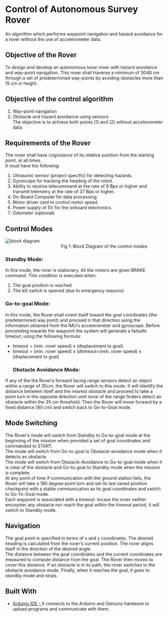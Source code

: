# Control of Autonomous Survey Rover
 An algorithm which performs waypoint navigation and hazard avoidance for a rover without the use of accelerometer data.
 ## Objective of the Rover
 To design and develop an autonomous lunar rover with hazard avoidance and way-point navigation. This rover shall traverse a minimum of 3048 cm through a set of predetermined way-points by avoiding obstacles more than 15 cm in height.
 ## Objective of the control algorithm
1. Way-point navigation<br/>
2. Obstacle and hazard avoidance using sensors<br/>
The objective is to achieve both points (1) and (2) without accelerometer data.<br/>
 ## Requirements of the Rover
The rover shall have cognizance of its relative position from the starting point, at all times.<br/>
It must have the following:<br/>
1. Ultrasonic sensor (project specific) for detecting hazards.<br/>
2. Gyroscope for tracking the heading of the robot.<br/>
3. Ability to receive telecommand at the rate of 9 Bps or higher and transmit telemetry at the rate of 37 Bps or higher.<br/>
4. On-Board Computer for data processing.<br/>
5. Motor driver card to control motor speed.<br/>
6. Power supply of 5V for the onboard electronics.<br/>
7. Odometer (optional)
 ## Control Modes
 ![block diagram](https://user-images.githubusercontent.com/25247909/50090665-4cfedb80-022f-11e9-97fb-bbfad6506444.png)<br/>
 &nbsp;&nbsp;&nbsp;&nbsp;&nbsp;&nbsp;&nbsp;&nbsp;&nbsp;&nbsp;&nbsp;&nbsp;&nbsp;&nbsp;&nbsp;&nbsp;&nbsp;&nbsp;&nbsp;&nbsp;&nbsp;&nbsp;&nbsp;&nbsp;&nbsp;&nbsp;&nbsp;&nbsp;&nbsp;&nbsp;&nbsp;&nbsp;&nbsp;&nbsp;&nbsp;&nbsp;&nbsp;&nbsp;&nbsp;&nbsp;&nbsp;&nbsp;&nbsp;&nbsp;&nbsp;Fig 1: Block Diagram of the control modes
 ### Standby Mode:
In this mode, the rover is stationary. All the motors are given BRAKE command. This condition is executed when:<br/>
1. The goal position is reached<br/>
2. The kill switch is opened (due to emergency reasons)<br/>
 ### Go-to-goal Mode:
In this mode, the Rover shall orient itself toward the goal coordinates (the predetermined way point) and proceed in that direction using the information obtained from the IMU’s accelerometer and gyroscope. Before proceeding towards the waypoint the system will generate a failsafe timeout, using the following formula:<br/>
* timeout = (min. rover speed) x (displacement to goal)<br/>
* timeout = (min. rover speed) x (dtimeout=(min. rover speed) x (displacement to goal)<br/>
  ### Obstacle Avoidance Mode:
If any of the the Rover’s forward facing range sensors detect an object within a range of 35cm, the Rover will switch to this mode. It will identify the distance between itself and the nearest obstacle and proceed to take a point turn in the opposite direction until none of the range finders detect an obstacle within the 35 cm threshold. Then the Rover will move forward by a fixed distance (80 cm) and switch back to Go-to-Goal mode.
 ## Mode Switching
The Rover’s mode will switch from Standby to Go-to-goal mode at the beginning of the mission when provided a set of goal coordinates and commanded to START.<br/> 
The mode will switch from Go-to-goal to Obstacle-avoidance mode when it detects an obstacle.<br/>
The mode will switch from Obstacle-Avoidance to Go-to-goal mode when it is clear of the obstacle and Go-to-goal to Standby mode when the mission is complete.<br/>
At any point of time if communication with the ground station fails, the Rover will take a 180 degree point turn and set its last saved position checkpoint with a stable communication as its goal coordinates and switch to Go-To-Goal mode.<br/>
Each waypoint is associated with a timeout. Incase the rover neither encounter any obstacle nor reach the goal within the timeout period, it will switch to Standby mode.<br/>
 ## Navigation
The goal point is specified in terms of x and y coordinates. The desired heading is calculated from the rover’s current position. The rover aligns itself in the direction of the desired angle. <br/>
The distance between the goal coordinates and the current coordinates are measured to compute distance from the goal. The Rover then moves to cover this distance. If an obstacle is in its path, the rover switches to the obstacle avoidance mode. Finally, when it reaches the goal, it goes to standby mode and stops. <br/>
 ## Built With
* [Arduino IDE - ](https://www.arduino.cc/en/Guide/Environment)It connects to the Arduino and Genuino hardware to upload programs and communicate with them.
